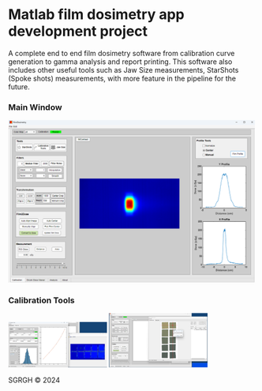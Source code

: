 # Matlab film dosimetry app development project
<p>
  A complete end to end film dosimetry software from calibration curve generation to gamma analysis and report printing. This software also includes other useful tools such as Jaw Size measurements, StarShots (Spoke shots) measurements, with more feature in the pipeline for the future.
</p>

<p align="right">
  <h3>Main Window</h3>
  <img src="https://github.com/sghmire/FilmDosimetry/blob/main/MAIN.png" width="500" title="Main Window">
</p>

<p align="right">
  <h3>Calibration Tools</h3>
  <img src="https://github.com/sghmire/FilmDosimetry/blob/main/MAIN_2.png" width="200" title="Calibration Tools">  
  <img src="https://github.com/sghmire/FilmDosimetry/blob/main/MAIN_1.png" width="200" title="Calibration Tools">  
</p>


SGRGH 
© 2024 
